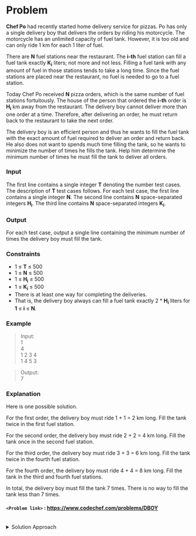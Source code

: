 # Problem
**Chef Po** had recently started home delivery service for pizzas. Po has only a single delivery boy that delivers the orders by riding his motorcycle. The motorcycle has an unlimited capacity of fuel tank. However, it is too old and can only ride 1 km for each 1 liter of fuel.

There are **N** fuel stations near the restaurant. The **i-th** fuel station can fill a fuel tank exactly **K<sub>i</sub>** liters; not more and not less. Filling a fuel tank with any amount of fuel in those stations tends to take a long time. Since the fuel stations are placed near the restaurant, no fuel is needed to go to a fuel station.

Today Chef Po received **N** pizza orders, which is the same number of fuel stations fortuitously. The house of the person that ordered the **i-th** order is **H<sub>i</sub>** km away from the restaurant. The delivery boy cannot deliver more than one order at a time. Therefore, after delivering an order, he must return back to the restaurant to take the next order.

The delivery boy is an efficient person and thus he wants to fill the fuel tank with the exact amount of fuel required to deliver an order and return back. He also does not want to spends much time filling the tank, so he wants to minimize the number of times he fills the tank. Help him determine the minimum number of times he must fill the tank to deliver all orders.

### Input
The first line contains a single integer **T** denoting the number test cases. The description of **T** test cases follows. For each test case, the first line contains a single integer **N**. The second line contains **N** space-separated integers **H<sub>i<sub>**. The third line contains **N** space-separated integers **K<sub>i<sub>**.

### Output
For each test case, output a single line containing the minimum number of times the delivery boy must fill the tank.

### Constraints
- 1 ≤ **T** ≤ 500
- 1 ≤ **N** ≤ 500
- 1 ≤ **H<sub>i</sub>** ≤ 500
- 1 ≤ **K<sub>i</sub>** ≤ 500
- There is at least one way for completing the deliveries.
- That is, the delivery boy always can fill a fuel tank exactly 2 * **H<sub>i</sub>** liters for **1** ≤ **i** ≤ **N**.

### Example
>Input:<br/>
1<br/>
4<br/>
1 2 3 4<br/>
1 4 5 3<br/>

>Output:<br/>
7<br/>

### Explanation
Here is one possible solution.

For the first order, the delivery boy must ride 1 + 1 = 2 km long. Fill the tank twice in the first fuel station.

For the second order, the delivery boy must ride 2 + 2 = 4 km long. Fill the tank once in the second fuel station.

For the third order, the delivery boy must ride 3 + 3 = 6 km long. Fill the tank twice in the fourth fuel station.

For the fourth order, the delivery boy must ride 4 + 4 = 8 km long. Fill the tank in the third and fourth fuel stations.

In total, the delivery boy must fill the tank 7 times. There is no way to fill the tank less than 7 times.

#### `<Problem link>` : <https://www.codechef.com/problems/DBOY>
<br/>
<details>
  <summary>Solution Approach</summary>
  
  ######
  
   
  
  ### References
  
  >http://discuss.codechef.com/problems/DBOY<br/>
  
</details>
